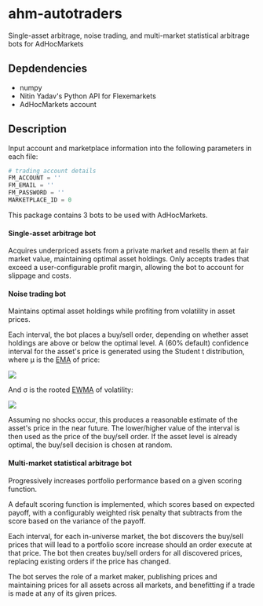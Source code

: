 # ahm-autotraders
Single-asset arbitrage, noise trading, and multi-market statistical arbitrage bots for AdHocMarkets

## Depdendencies

- numpy
- Nitin Yadav's Python API for Flexemarkets
- AdHocMarkets account

## Description

Input account and marketplace information into the following parameters in each file:

```python
# trading account details
FM_ACCOUNT = ''
FM_EMAIL = ''
FM_PASSWORD = ''
MARKETPLACE_ID = 0
```

This package contains 3 bots to be used with AdHocMarkets.

#### Single-asset arbitrage bot
Acquires underpriced assets from a private market and resells them at fair market value, maintaining optimal asset holdings. Only accepts trades that exceed a user-configurable profit margin, allowing the bot to account for slippage and costs.

#### Noise trading bot
Maintains optimal asset holdings while profiting from volatility in asset prices.

Each interval, the bot places a buy/sell order, depending on whether asset holdings are above or below the optimal level. A (60% default) confidence interval for the asset's price is generated using the Student t distribution, where μ is the [EMA](https://www.investopedia.com/terms/e/ema.asp) of price:

<img src="https://latex.codecogs.com/gif.latex?\mu_n=\lambda%20p_n+(1-\lambda)\mu_{n-i}"/> 

And σ is the rooted [EWMA](https://financetrain.com/calculate-historical-volatility-using-ewma/) of volatility:

<img src="https://latex.codecogs.com/gif.latex?\sigma_n=\sqrt{\frac{1}{m}\sum^m_{i=1}u^2_{n-i}}"/>

Assuming no shocks occur, this produces a reasonable estimate of the asset's price in the near future. The lower/higher value of the interval is then used as the price of the buy/sell order. If the asset level is already optimal, the buy/sell decision is chosen at random.

#### Multi-market statistical arbitrage bot
Progressively increases portfolio performance based on a given scoring function.

A default scoring function is implemented, which scores based on expected payoff, with a configurably weighted risk penalty that subtracts from the score based on the variance of the payoff.

Each interval, for each in-universe market, the bot discovers the buy/sell prices that will lead to a portfolio score increase should an order execute at that price. The bot then creates buy/sell orders for all discovered prices, replacing existing orders if the price has changed.

The bot serves the role of a market maker, publishing prices and maintaining prices for all assets across all markets, and benefitting if a trade is made at any of its given prices.
